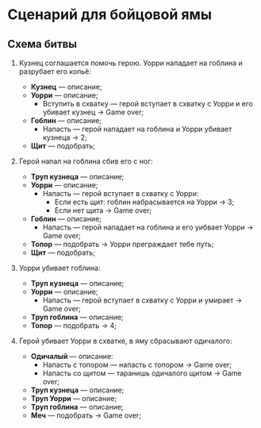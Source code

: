 # Сценарий для бойцовой ямы
## Схема битвы

1. Кузнец соглашается помочь герою. Уорри нападает на гоблина и разрубает его копьё:
   * **Кузнец** &mdash; описание;
   * **Уорри** &mdash; описание;
      * Вступить в схватку &mdash; герой вступает в схватку с Уорри и его убивает кузнец -> Game over;
   * **Гоблин** &mdash; описание;
      * Напасть &mdash; герой нападает на гоблина и Уорри убивает кузнеца -> 2;
   * **Щит** &mdash; подобрать;

2. Герой напал на гоблина сбив его с ног:
   * **Труп кузнеца** &mdash; описание;
   * **Уорри** &mdash; описание;
      * Напасть &mdash; герой вступает в схватку с Уорри:
         * Если есть щит: гоблин набрасывается на Уорри -> 3;
         * Если нет щита -> Game over;
   * **Гоблин** &mdash; описание;
      * Напасть &mdash; герой нападает на гоблина и его уибвает Уорри -> Game over;
   * **Топор** &mdash; подобрать -> Уорри преграждает тебе путь;
   * **Щит** &mdash; подобрать;

3. Уорри убивает гоблина:
   * **Труп кузнеца** &mdash; описание;
   * **Уорри** &mdash; описание;
      * Напасть &mdash; герой вступает в схватку с Уорри и умирает -> Game over;
   * **Труп гоблина** &mdash; описание;
   * **Топор** &mdash; подобрать -> 4;

4. Герой убивает Уорри в схватке, в яму сбрасывают одичалого:
   * **Одичалый** &mdash; описание:
      * Напасть с топором &mdash; напасть с топором -> Game over;
      * Напасть со щитом &mdash; таранишь одичалого щитом -> Game over;
   * **Труп кузнеца** &mdash; описание;
   * **Труп Уорри** &mdash; описание;
   * **Труп гоблина** &mdash; описание;
   * **Меч** &mdash; подобрать -> Game over;

